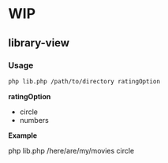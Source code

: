# WIP

## library-view


### Usage

```bash
php lib.php /path/to/directory ratingOption
```
**ratingOption**
* circle
* numbers

**Example**

php lib.php /here/are/my/movies circle
